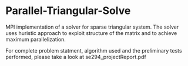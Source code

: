 # Parallel-Triangular-Solve
MPI implementation of a solver for sparse triangular system. The solver uses huristic approach to exploit structure of the matrix and to achieve maximum parallelization. 

For complete problem statment, algorithm used and the preliminary tests performed, please take a look at se294_projectReport.pdf
